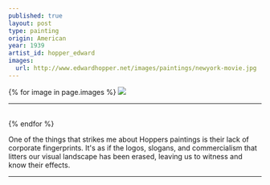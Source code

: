 ```yaml
---
published: true
layout: post
type: painting
origin: American
year: 1939
artist_id: hopper_edward
images:
  url: http://www.edwardhopper.net/images/paintings/newyork-movie.jpg
---
```


<div class ="main-image">
{% for image in page.images %}
<img src="{{ site.baseurl }}{{ image.url }}" class="">
<br>
<hr>
<br>
{% endfor %}
</div>

One of the things that strikes me about Hoppers paintings is their lack of corporate fingerprints. It's as if the logos, slogans, and commercialism that litters our visual landscape has been erased, leaving us to witness and know their effects.

<hr>